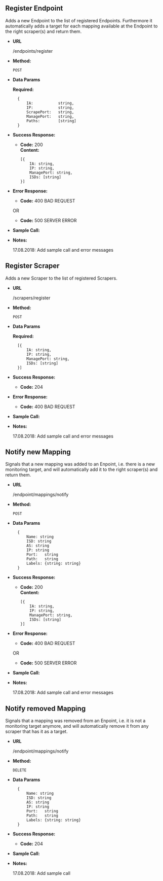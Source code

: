 **Register Endpoint**
----
Adds a new Endpoint to the list of registered Endpoints. Furthermore it automatically adds a target for each
mapping available at the Endpoint to the right scraper(s) and return them.

* **URL**

  /endpoints/register

* **Method:**

  `POST`
  
* **Data Params**

    **Required:**
    
        {
            IA:           string,
            IP:           string,
            ScrapePort:   string,
            ManagePort:   string,
            Paths:        [string]
        }
    
* **Success Response:**

  * **Code:** 200 <br />
    **Content:** 
    
        [{ 
            IA: string, 
            IP: string, 
            ManagePort: string, 
            ISDs: [string] 
        }]
 
* **Error Response:**

  * **Code:** 400 BAD REQUEST <br />

  OR

  * **Code:** 500 SERVER ERROR <br />

* **Sample Call:**

* **Notes:**

  17.08.2018: Add sample call and error messages
  
**Register Scraper**
----
  Adds a new Scraper to the list of registered Scrapers.

* **URL**

  /scrapers/register

* **Method:**

  `POST`
  
* **Data Params**

    **Required:**
    
        [{ 
            IA: string, 
            IP: string, 
            ManagePort: string, 
            ISDs: [string] 
        }]
    
* **Success Response:**

  * **Code:** 204 <br />
 
* **Error Response:**

  * **Code:** 400 BAD REQUEST <br />

* **Sample Call:**

* **Notes:**

  17.08.2018: Add sample call and error messages
  
**Notify new Mapping**
----
Signals that a new mapping was added to an Enpoint, i.e. there is a new monitoring target, and will automatically 
add it to the right scraper(s) and return them.

* **URL**

  /endpoint/mappings/notify

* **Method:**

    `POST`

* **Data Params**

        {
            Name: string
            ISD: string
            AS: string
            IP: string
            Port:	string
            Path:	string
            Labels: {string: string}
        }

* **Success Response:**
  
  * **Code:** 200 <br />
    **Content:**

        [{ 
            IA: string, 
            IP: string, 
            ManagePort: string, 
            ISDs: [string] 
        }]
 
* **Error Response:**

  * **Code:** 400 BAD REQUEST <br />

  OR

  * **Code:** 500 SERVER ERROR <br />

* **Sample Call:**

* **Notes:**

    17.08.2018: Add sample call and error messages
    
**Notify removed Mapping**
----
Signals that a mapping was removed from an Enpoint, i.e. it is not a monitoring target anymore, and will automatically 
remove it from any scraper that has it as a target.

* **URL**

  /endpoint/mappings/notify

* **Method:**

    `DELETE`

* **Data Params**

        {
            Name: string
            ISD: string
            AS: string
            IP: string
            Port:	string
            Path:	string
            Labels: {string: string}
        }

* **Success Response:**
  
  * **Code:** 204 <br />

* **Sample Call:**

* **Notes:**

    17.08.2018: Add sample call